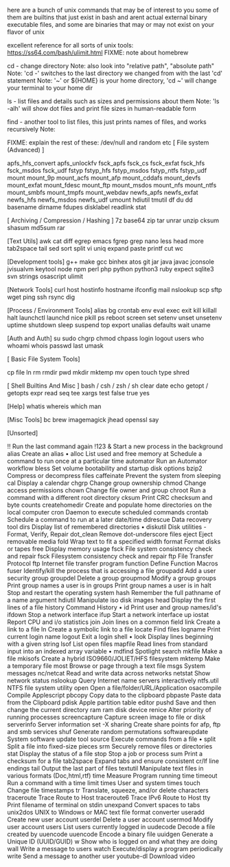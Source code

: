 here are a bunch of unix commands that may be of interest to you
some of them are builtins that just exist in bash and arent actual external
binary executable files, and some are binaries that may or may not exist on your flavor of unix

excellent reference for all sorts of unix tools: https://ss64.com/bash/ulimit.html
FIXME: note about homebrew

cd - change directory
Note: also look into "relative path", "absolute path"
Note: 'cd -' switches to the last directory we changed from with the last 'cd' statement
Note: '~' or ${HOME} is your home directory, 'cd ~' will change your terminal to your home dir

ls - list files and details such as sizes and permissions about them
Note: 'ls -alh' will show dot files and print file sizes in human-readable form

find - another tool to list files, this just prints names of files, and works recursively
Note: 


FIXME: explain the rest of these:
/dev/null and random etc
[ File system (Advanced) ]

apfs_hfs_convert
apfs_unlockfv
fsck_apfs
fsck_cs
fsck_exfat
fsck_hfs
fsck_msdos
fsck_udf
fstyp
fstyp_hfs
fstyp_msdos
fstyp_ntfs
fstyp_udf
mount
mount_9p
mount_acfs
mount_afp
mount_cddafs
mount_devfs
mount_exfat
mount_fdesc
mount_ftp
mount_msdos
mount_nfs
mount_ntfs
mount_smbfs
mount_tmpfs
mount_webdav
newfs_apfs
newfs_exfat
newfs_hfs
newfs_msdos
newfs_udf
umount
hdiutil
tmutil
df
du
dd
basename
dirname
fdupes
disklabel
readlink
stat



[ Archiving / Compression / Hashing ]
7z
base64
zip
tar
unrar
unzip
cksum
shasum
md5sum
rar


[Text Utils]
awk
cat 
diff
egrep
emacs
fgrep
grep
nano
less
head
more
tab2space
tail
sed
sort
split
vi
uniq
expand
paste
printf
cut
wc

[Development tools]
g++
make
gcc
binhex
atos
git
jar
java
javac
jconsole
jvisualvm
keytool
node
npm
perl
php
python
python3
ruby
expect
sqlite3
svn
strings
osascript
ulimit


[Network Tools]
curl
host
hostinfo
hostname
ifconfig
mail
nslookup
scp
sftp
wget
ping
ssh
rsync
dig

[Process / Environment Tools]
alias
bg
crontab
env
eval
exec
exit
kill
killall
halt
launchctl
launchd
nice
pkill
ps
reboot
screen
set 
setenv
unset
unsetenv
uptime
shutdown
sleep
suspend
top
export
unalias
defaults
wait
uname

[Auth and Auth]
su
sudo
chgrp
chmod
chpass
login
logout
users
who
whoami
whois
passwd
last
umask

[ Basic File System Tools]

cp
file
ln
rm
rmdir
pwd
mkdir
mktemp
mv
open
touch
type
shred

[ Shell Builtins And Misc ]
bash / csh / zsh / sh
clear
date
echo
getopt / getopts
expr
read
seq
tee
xargs
test
false
true
yes


[Help]
whatis
whereis
which
man

[Misc Tools]
bc
brew
imagemagick
jhead
openssl
say

[Unsorted]

!!  Run the last command again
!123
&   Start a new process in the background
alias   Create an alias •
alloc   List used and free memory
at  Schedule a command to run once at a particular time
automator   Run an Automator workflow
bless   Set volume bootability and startup disk options
bzip2   Compress or decompress files
caffeinate  Prevent the system from sleeping
cal Display a calendar
chgrp   Change group ownership
chmod   Change access permissions
chown   Change file owner and group
chroot  Run a command with a different root directory
cksum   Print CRC checksum and byte counts
createhomedir   Create and populate home directories on the local computer
cron    Daemon to execute scheduled commands
crontab Schedule a command to run at a later date/time
ddrescue    Data recovery tool
dirs    Display list of remembered directories •
diskutil    Disk utilities - Format, Verify, Repair
dot_clean   Remove dot-underscore files
eject   Eject removable media
fold    Wrap text to fit a specified width
format  Format disks or tapes
free    Display memory usage
fsck    File system consistency check and repair
fsck    Filesystem consistency check and repair
ftp File Transfer Protocol
ftp Internet file transfer program
function    Define Function Macros
fuser   Identify/kill the process that is accessing a file
groupadd    Add a user security group
groupdel    Delete a group
groupmod    Modify a group
groups  Print group names a user is in
groups  Print group names a user is in
halt    Stop and restart the operating system
hash    Remember the full pathname of a name argument
hdiutil Manipulate iso disk images
head    Display the first lines of a file
history Command History •
id  Print user and group names/id's
ifdown  Stop a network interface
ifup    Start a network interface up
iostat  Report CPU and i/o statistics
join    Join lines on a common field
link    Create a link to a file
ln  Create a symbolic link to a file
locate  Find files
logname Print current login name
logout  Exit a login shell •
look    Display lines beginning with a given string
lsof    List open files
mapfile Read lines from standard input into an indexed array variable •
mdfind  Spotlight search
mkfile  Make a file
mkisofs Create a hybrid ISO9660/JOLIET/HFS filesystem
mktemp  Make a temporary file
most    Browse or page through a text file
msgs    System messages
nc/netcat   Read and write data across networks
netstat Show network status
nslookup    Query Internet name servers interactively
ntfs.util   NTFS file system utility
open    Open a file/folder/URL/Application
osacompile  Compile Applescript
pbcopy  Copy data to the clipboard
pbpaste Paste data from the Clipboard
pdisk   Apple partition table editor
pushd   Save and then change the current directory
ram ram disk device
renice  Alter priority of running processes
screencapture   Capture screen image to file or disk
serverinfo  Server information
set -X
sharing Create share points for afp, ftp and smb services
shuf    Generate random permutations
softwareupdate  System software update tool
source  Execute commands from a file •
split   Split a file into fixed-size pieces
srm Securely remove files or directories
stat    Display the status of a file
stop    Stop a job or process
sum Print a checksum for a file
tab2space   Expand tabs and ensure consistent cr/lf line endings
tail    Output the last part of files
textutil    Manipulate text files in various formats (Doc,html,rtf)
time    Measure Program running time
timeout Run a command with a time limit
times   User and system times
touch   Change file timestamps
tr  Translate, squeeze, and/or delete characters
traceroute  Trace Route to Host
traceroute6 Trace IPv6 Route to Host
tty Print filename of terminal on stdin
unexpand    Convert spaces to tabs
unix2dos    UNIX to Windows or MAC text file format converter
useradd Create new user account
userdel Delete a user account
usermod Modify user account
users   List users currently logged in
uudecode    Decode a file created by uuencode
uuencode    Encode a binary file
uuidgen Generate a Unique ID (UUID/GUID)
w   Show who is logged on and what they are doing
wall    Write a message to users
watch   Execute/display a program periodically
write   Send a message to another user
youtube-dl  Download video